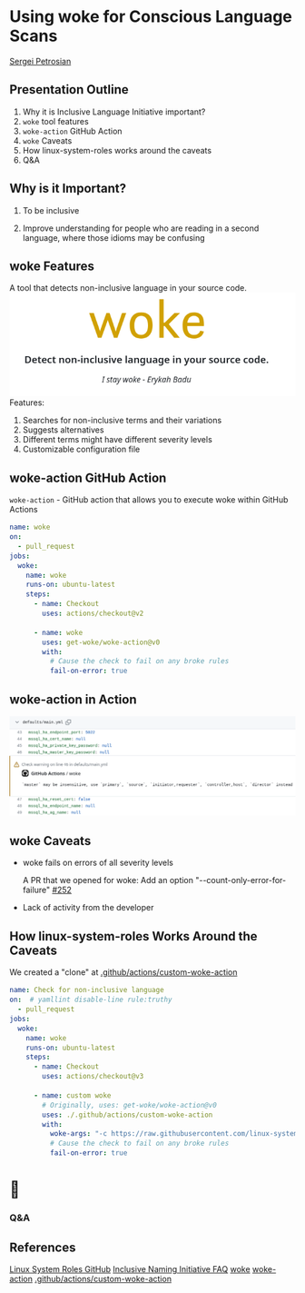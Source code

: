 <!--
theme: gaia
class:
 - invert
headingDivider: 2 
paginate: true
-->

<!--
_class:
 - lead
 - invert
-->
<style>
{
  font-size: 28px
}
</style>

# Using woke for Conscious Language Scans

[Sergei Petrosian](mailto:spetrosi@redhat.com)

<!-- https://spetrosi.github.io/use_woke_devconf2023 -->

<!-- Diversity, Equity, and Inclusion (DEI) is a focus of many organizations today.
It is important for all users and developers to feel comfortable using and contributing to open source projects.
Part of this is Conscious Language, using words and expressions that are inclusive rather than exclusive. -->

## Presentation Outline

1. Why it is Inclusive Language Initiative important?
2. `woke` tool features
3. `woke-action` GitHub Action
4. `woke` Caveats
5. How linux-system-roles works around the caveats
6. Q&A

<!-- The Linux System Roles project has recently begun using a tool called "woke" as part of our github code checking.
During this presentation you will learn about the "woke" tool, how we are using it in Linux System roles github action checking, the hurdles we faced converting Linux System Roles to have more inclusive language, and ways you can help the "woke" project.  -->

## Why is it Important?

<!-- The software industry sometimes uses certain words that may carry a great deal of emotional and historical baggage.
If software is truly meant to be inclusive and a place where anyone can participate, it must be welcoming to all.
If words or phrases convey secondary unintended meanings to our audience, we are potentially limiting participation in our projects.

To avoid unintended connotations that some common words and phrases have, we can use more precise words.
Not only does this eliminate the hurt caused by those connotations, it also improves understanding, particularly for people who are reading in a second language, where those idioms may be confusing. -->

1. To be inclusive

2. Improve understanding for people who are reading in a second language, where those idioms may be confusing

## woke Features

A tool that detects non-inclusive language in your source code.
![bg right:40% contain](img/woke_main.png)
Features:
1. Searches for non-inclusive terms and their variations
2. Suggests alternatives
3. Different terms might have different severity levels
4. Customizable configuration file

## woke-action GitHub Action

`woke-action` - GitHub action that allows you to execute woke within GitHub Actions

```yaml
name: woke
on:
  - pull_request
jobs:
  woke:
    name: woke
    runs-on: ubuntu-latest
    steps:
      - name: Checkout
        uses: actions/checkout@v2

      - name: woke
        uses: get-woke/woke-action@v0
        with:
          # Cause the check to fail on any broke rules
          fail-on-error: true
```

## woke-action in Action

![](img/check_example.png)

## woke Caveats


- woke fails on errors of all severity levels

  A PR that we opened for woke:
  Add an option "--count-only-error-for-failure" [#252](https://github.com/get-woke/woke/pull/252)

- Lack of activity from the developer

## How linux-system-roles Works Around the Caveats

We created a "clone" at [.github/actions/custom-woke-action](https://github.com/linux-system-roles/mssql/tree/main/.github/actions/custom-woke-action)

```yaml
name: Check for non-inclusive language
on:  # yamllint disable-line rule:truthy
  - pull_request
jobs:
  woke:
    name: woke
    runs-on: ubuntu-latest
    steps:
      - name: Checkout
        uses: actions/checkout@v3

      - name: custom woke
        # Originally, uses: get-woke/woke-action@v0
        uses: ./.github/actions/custom-woke-action
        with:
          woke-args: "-c https://raw.githubusercontent.com/linux-system-roles/tox-lsr/main/src/tox_lsr/config_files/woke.yml --count-only-error-for-failure"
          # Cause the check to fail on any broke rules
          fail-on-error: true
```

# 🎉
<!--
_class:
 - lead
 - invert
-->
### Q&A

## References

[Linux System Roles GitHub](https://github.com/linux-system-roles/)
[Inclusive Naming Initiative FAQ](https://inclusivenaming.org/faqs/)
[woke](https://github.com/get-woke/woke)
[woke-action](https://github.com/get-woke/woke-action)
[.github/actions/custom-woke-action](https://github.com/linux-system-roles/mssql/tree/main/.github/actions/custom-woke-action)
